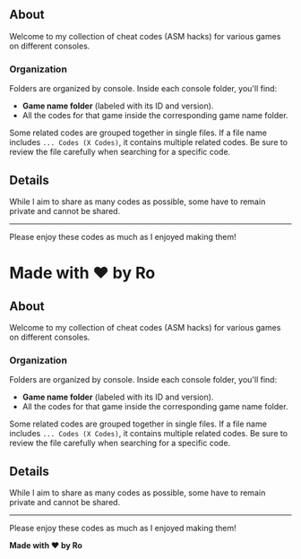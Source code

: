 ## About

Welcome to my collection of cheat codes (ASM hacks) for various games on different consoles.

### Organization

Folders are organized by console. Inside each console folder, you'll find:

- **Game name folder** (labeled with its ID and version).
- All the codes for that game inside the corresponding game name folder.

Some related codes are grouped together in single files. If a file name includes `... Codes (X Codes)`, it contains multiple related codes. Be sure to review the file carefully when searching for a specific code.

## Details

While I aim to share as many codes as possible, some have to remain private and cannot be shared.

---

Please enjoy these codes as much as I enjoyed making them!

**Made with ❤️ by Ro**
=======
## About

Welcome to my collection of cheat codes (ASM hacks) for various games on different consoles.

### Organization

Folders are organized by console. Inside each console folder, you'll find:

- **Game name folder** (labeled with its ID and version).
- All the codes for that game inside the corresponding game name folder.

Some related codes are grouped together in single files. If a file name includes `... Codes (X Codes)`, it contains multiple related codes. Be sure to review the file carefully when searching for a specific code.

## Details

While I aim to share as many codes as possible, some have to remain private and cannot be shared.

---

Please enjoy these codes as much as I enjoyed making them!

**Made with ❤️ by Ro**

